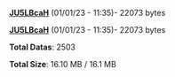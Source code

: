 [**JU5LBcaH**](/data/JU5LBcaH.txt) (01/01/23 - 11:35)- 22073 bytes

[**JU5LBcaH**](/data/JU5LBcaH.txt) (01/01/23 - 11:35)- 22073 bytes

**Total Datas**: 2503

**Total Size**: 16.10 MB / 16.1 MB